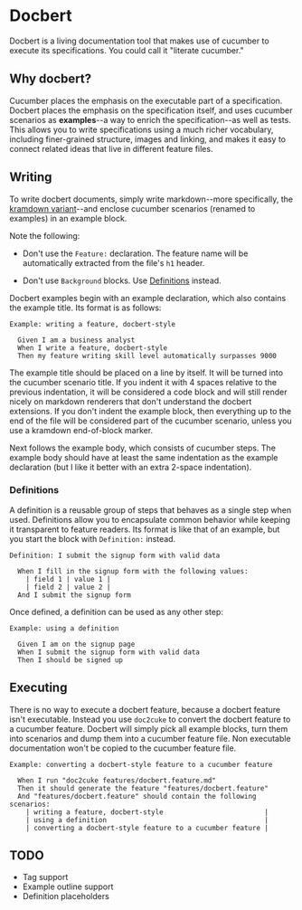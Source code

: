 # Docbert

Docbert is a living documentation tool that makes use of cucumber to execute its
specifications. You could call it "literate cucumber."

## Why docbert?

Cucumber places the emphasis on the executable part of a specification. Docbert
places the emphasis on the specification itself, and uses cucumber
scenarios as **examples**--a way to enrich the specification--as well as
tests. This allows you to write specifications using a much richer vocabulary,
including finer-grained structure, images and linking, and makes it easy to
connect related ideas that live in different feature files.

## Writing

To write docbert documents, simply write markdown--more specifically, the
[kramdown variant](http://kramdown.rubyforge.org/syntax.html)--and enclose
cucumber scenarios (renamed to examples) in an example block.

Note the following:

  * Don't use the `Feature:` declaration. The feature name will be automatically
    extracted from the file's `h1` header.

  * Don't use `Background` blocks. Use [Definitions](#definitions) instead.

Docbert examples begin with an example declaration, which also contains the
example title. Its format is as follows:

    Example: writing a feature, docbert-style

      Given I am a business analyst
      When I write a feature, docbert-style
      Then my feature writing skill level automatically surpasses 9000

The example title should be placed on a line by itself. It will be turned into
the cucumber scenario title. If you indent it with 4 spaces relative to the
previous indentation, it will be considered a code block and will still render
nicely on markdown renderers that don't understand the docbert extensions. If
you don't indent the example block, then everything up to the end of the file will be
considered part of the cucumber scenario, unless you use a kramdown end-of-block
marker.

Next follows the example body, which consists of cucumber steps. The example
body should have at least the same indentation as the example declaration (but I
like it better with an extra 2-space indentation).

### Definitions

A definition is a reusable group of steps that behaves as a single step when
used. Definitions allow you to encapsulate common behavior while keeping it
transparent to feature readers. Its format is like that of an example, but you
start the block with `Definition:` instead.

    Definition: I submit the signup form with valid data

      When I fill in the signup form with the following values:
        | field 1 | value 1 |
        | field 2 | value 2 |
      And I submit the signup form

Once defined, a definition can be used as any other step:

    Example: using a definition

      Given I am on the signup page
      When I submit the signup form with valid data
      Then I should be signed up

## Executing

There is no way to execute a docbert feature, because a docbert feature isn't
executable. Instead you use `doc2cuke` to convert the docbert feature to a
cucumber feature. Docbert will simply pick all example blocks, turn them into
scenarios and dump them into a cucumber feature file. Non executable
documentation won't be copied to the cucumber feature file.

    Example: converting a docbert-style feature to a cucumber feature

      When I run "doc2cuke features/docbert.feature.md"
      Then it should generate the feature "features/docbert.feature"
      And "features/docbert.feature" should contain the following scenarios:
        | writing a feature, docbert-style                         |
        | using a definition                                       |
        | converting a docbert-style feature to a cucumber feature |

## TODO

  * Tag support
  * Example outline support
  * Definition placeholders
